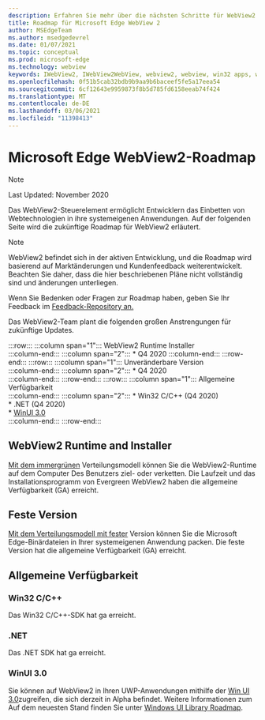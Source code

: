 ```yaml
---
description: Erfahren Sie mehr über die nächsten Schritte für WebView2
title: Roadmap für Microsoft Edge WebView 2
author: MSEdgeTeam
ms.author: msedgedevrel
ms.date: 01/07/2021
ms.topic: conceptual
ms.prod: microsoft-edge
ms.technology: webview
keywords: IWebView2, IWebView2WebView, webview2, webview, win32 apps, win32, edge, ICoreWebView2, ICoreWebView2Host, browser control, edge html
ms.openlocfilehash: 0f51b5cab32bdb9b9aa9b6baceef5fe5a17eea54
ms.sourcegitcommit: 6cf12643e9959873f8b5d785fd6158eeab74f424
ms.translationtype: MT
ms.contentlocale: de-DE
ms.lasthandoff: 03/06/2021
ms.locfileid: "11398413"
---
```

# <a name="microsoft-edge-webview2-roadmap"></a>Microsoft Edge WebView2-Roadmap  

> [!NOTE]
> Last Updated: November 2020  

Das WebView2-Steuerelement ermöglicht Entwicklern das Einbetten von Webtechnologien in ihre systemeigenen Anwendungen.  Auf der folgenden Seite wird die zukünftige Roadmap für WebView2 erläutert.  

> [!NOTE]
> WebView2 befindet sich in der aktiven Entwicklung, und die Roadmap wird basierend auf Marktänderungen und Kundenfeedback weiterentwickelt. Beachten Sie daher, dass die hier beschriebenen Pläne nicht vollständig sind und änderungen unterliegen.  

Wenn Sie Bedenken oder Fragen zur Roadmap haben, geben Sie Ihr Feedback im [Feedback-Repository an.][GithubMicrosoftedgeWebviewfeedbackMain]  

Das WebView2-Team plant die folgenden großen Anstrengungen für zukünftige Updates.  

:::row:::
   :::column span="1":::
      WebView2 Runtime Installer  
   :::column-end:::
   :::column span="2":::
      *   Q4 2020
   :::column-end:::
:::row-end:::
:::row:::
   :::column span="1":::
      Unveränderbare Version  
   :::column-end:::
   :::column span="2":::
      *   Q4 2020  
   :::column-end:::
:::row-end:::
:::row:::
   :::column span="1":::
      Allgemeine Verfügbarkeit  
   :::column-end:::
   :::column span="2":::
      *   Win32 C/C++ \(Q4 2020\)  
      *   .NET \(Q4 2020\)  
      *   [WinUI 3.0][GithubMicrosoftUiXamlRoadmap]  
   :::column-end:::
:::row-end:::  

## <a name="webview2-runtime-and-installer"></a>WebView2 Runtime and Installer  

[Mit dem immergrünen][ConceptDistributionEvergreenModel] Verteilungsmodell können Sie die WebView2-Runtime auf dem Computer Des Benutzers ziel- oder verketten.  Die Laufzeit und das Installationsprogramm von Evergreen WebView2 haben die allgemeine Verfügbarkeit \(GA\) erreicht.  

## <a name="fixed-version"></a>Feste Version  

[Mit dem Verteilungsmodell mit fester][ConceptsDistributionFixedVersionModel] Version können Sie die Microsoft Edge-Binärdateien in Ihrer systemeigenen Anwendung packen.  Die feste Version hat die allgemeine Verfügbarkeit \(GA\) erreicht.  

## <a name="general-availability"></a>Allgemeine Verfügbarkeit  

### <a name="win32-cc"></a>Win32 C/C++  

Das Win32 C/C++-SDK hat ga erreicht.  

### <a name="net"></a>.NET  

Das .NET SDK hat ga erreicht. 

### <a name="winui-30"></a>WinUI 3.0  

Sie können auf WebView2 in Ihren UWP-Anwendungen mithilfe der [Win UI 3.0][UwpToolkitsWinui3Index]zugreifen, die sich derzeit in Alpha befindet.  Weitere Informationen zum Auf dem neuesten Stand finden Sie unter [Windows UI Library Roadmap][GithubMicrosoftUiXamlRoadmap].  

<!-- links -->  

[ConceptDistributionEvergreenModel]: ./concepts/distribution.md#evergreen-distribution-mode "Immergrünes Verteilungsmodell – Verteilung von Anwendungen mithilfe von WebView2 | Microsoft Docs"  
[ConceptsDistributionFixedVersionModel]: ./concepts/distribution.md#fixed-version-distribution-mode "Verteilungsmodell mit fester Version – Verteilung von Anwendungen mithilfe von WebView2 | Microsoft Docs"  

[UwpToolkitsWinui3Index]: /uwp/toolkits/winui3/index "Windows UI Library 3.0 Preview 1 (Mai 2020) | Microsoft Docs"  

[GithubMicrosoftedgeWebviewfeedbackMain]: https://github.com/MicrosoftEdge/WebViewFeedback "WebView Feedback – MicrosoftEdge/WebViewFeedback | GitHub"  

[GithubMicrosoftUiXamlRoadmap]: https://github.com/microsoft/microsoft-ui-xaml/blob/master/docs/roadmap.md "Windows UI Library Roadmap – microsoft/microsoft-ui-xaml | GitHub"  
